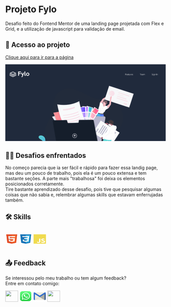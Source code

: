 # Projeto Fylo
Desafio feito do Fontend Mentor de uma landing page projetada com Flex e Grid, e a utilização de javascript para validação de email.

## 🔗 Acesso ao projeto
<a href="https://jhonyfreitasdev.github.io/projeto-fylo/">Clique aqui para ir para a página</a>

[<img src="src/images/tela-fylo.gif">](https://jhonyfreitasdev.github.io/projeto-fylo/)

## 💪🏻 Desafios enfrentados
No começo parecia que ia ser fácil e rápido para fazer essa landig page, mas deu um pouco de trabalho, pois ela é um pouco extensa e tem bastante seções. A parte mais "trabalhosa" foi deixa os elementos posicionados corretamente.\
Tire bastante aprendizado desse desafio, pois tive que pesquisar algumas coisas que não sabia e, relembrar algumas skills que estavam enferrujadas também.
<br/>

## 🛠 Skills
<div style="display: inline_block"><br>
  <img align="center" alt="HTML" height="30" width="40" src="https://raw.githubusercontent.com/devicons/devicon/master/icons/html5/html5-original.svg">
  <img align="center" alt="CSS" height="30" width="40" src="https://raw.githubusercontent.com/devicons/devicon/master/icons/css3/css3-original.svg">
  <img align="center" alt="Js" height="30" width="40" src="https://raw.githubusercontent.com/devicons/devicon/master/icons/javascript/javascript-plain.svg">
</div>
<br/>

## 📤 Feedback
Se interessou pelo meu trabalho ou tem algum feedback? <br/> 
Entre em contato comigo:
<br/>
 
<p align="left"> 
 <a href="https://www.linkedin.com/in/jhony-freitas/" target="_blank" rel="noreferrer"><img src="https://raw.githubusercontent.com/danielcranney/readme-generator/main/public/icons/socials/linkedin.svg" width="40" height="35" /></a>
 <a href ="https://api.whatsapp.com/send?phone=5511948127577&text" target="_blank" rel="noreferrer"><img src="./src/icons/whatsapp.png" width="40" height="35" /></a>
 <a href ="mailto:jhony00._@hotmail.com" target="_blank" rel="noreferrer"><img src="src/icons/email-icone.png" width="40" height="35" /></a>
 <a href="https://discord.com/users/jhonyFreitas#1359" target="_blank" rel="noreferrer"><img src="https://raw.githubusercontent.com/danielcranney/readme-generator/main/public/icons/socials/discord.svg" width="40" height="35" /></a> 
</p>
